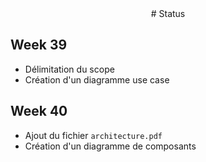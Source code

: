 <center>
# Status
</center>


## Week 39

- Délimitation du scope
- Création d'un diagramme use case

## Week 40

- Ajout du fichier `architecture.pdf`
- Création d'un diagramme de composants


